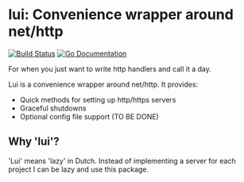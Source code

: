 # lui: Convenience wrapper around net/http

[![Build Status](http://img.shields.io/github/workflow/status/willemschots/lui/Testing/main)][workflow]
[![Go Documentation](http://img.shields.io/badge/go-documentation-blue.svg)][godocs]

[workflow]: https://github.com/willemschots/lui/actions
[godocs]: https://godoc.org/github.com/willemschots/lui

For when you just want to write http handlers and call it a day.

Lui is a convenience wrapper around net/http. It provides:
 - Quick methods for setting up http/https servers
 - Graceful shutdowns
 - Optional config file support (TO BE DONE)

 ## Why 'lui'?

 'Lui' means 'lazy' in Dutch. Instead of implementing a server
 for each project I can be lazy and use this package.